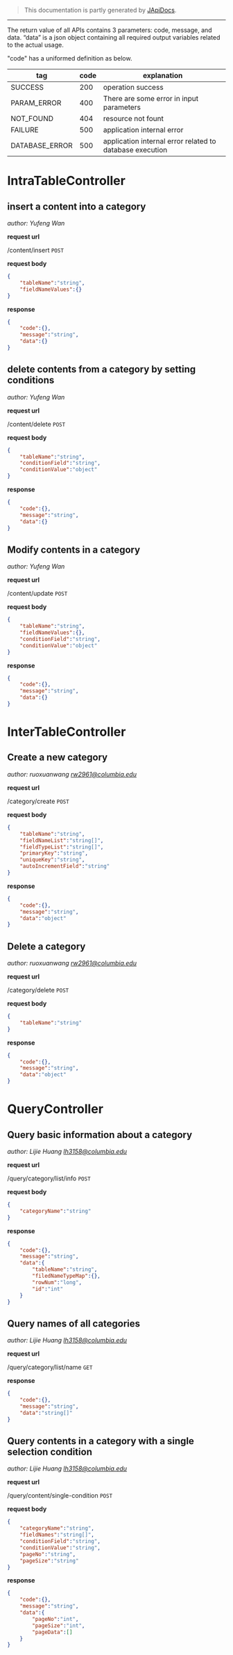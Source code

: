 > This documentation is partly generated by [JApiDocs](https://japidocs.agilestudio.cn/).
---
The return value of all APIs contains 3 parameters: code, message, and data.
“data” is a json object containing all required output variables related to the actual usage.

"code" has a uniformed definition as below.

| tag     | code | explanation                                              |
|---------|------|----------------------------------------------------------|
| SUCCESS | 200  | operation success                                        |
|PARAM_ERROR| 400  | There are some error in input parameters                 |
|NOT_FOUND| 404  | resource not fount                                       |
|FAILURE| 500  | application internal error                               |
|DATABASE_ERROR| 500  | application internal error related to database execution |

# IntraTableController
## insert a content into a category

*author: Yufeng Wan*

**request url**

/content/insert `POST` 

**request body**

```json
{
	"tableName":"string",
	"fieldNameValues":{}
}
```

**response**

```json
{
	"code":{},
	"message":"string",
	"data":{}
}
```
## delete contents from a category by setting conditions

*author: Yufeng Wan*

**request url**

/content/delete `POST` 

**request body**

```json
{
	"tableName":"string",
	"conditionField":"string",
	"conditionValue":"object"
}
```

**response**

```json
{
	"code":{},
	"message":"string",
	"data":{}
}
```
## Modify contents in a category

*author: Yufeng Wan*

**request url**

/content/update `POST` 

**request body**

```json
{
	"tableName":"string",
	"fieldNameValues":{},
	"conditionField":"string",
	"conditionValue":"object"
}
```

**response**

```json
{
	"code":{},
	"message":"string",
	"data":{}
}
```
# InterTableController
## Create a new category

*author: ruoxuanwang rw2961@columbia.edu*

**request url**

/category/create `POST` 

**request body**

```json
{
	"tableName":"string",
	"fieldNameList":"string[]",
	"fieldTypeList":"string[]",
	"primaryKey":"string",
	"uniqueKey":"string",
	"autoIncrementField":"string"
}
```

**response**

```json
{
	"code":{},
	"message":"string",
	"data":"object"
}
```
## Delete a category

*author: ruoxuanwang rw2961@columbia.edu*

**request url**

/category/delete `POST` 

**request body**

```json
{
	"tableName":"string"
}
```

**response**

```json
{
	"code":{},
	"message":"string",
	"data":"object"
}
```
# QueryController
## Query basic information about a category

*author: Lijie Huang lh3158@columbia.edu*

**request url**

/query/category/list/info `POST` 

**request body**

```json
{
	"categoryName":"string"
}
```

**response**

```json
{
	"code":{},
	"message":"string",
	"data":{
		"tableName":"string",
		"filedNameTypeMap":{},
		"rowNum":"long",
		"id":"int"
	}
}
```

## Query names of all categories

*author: Lijie Huang lh3158@columbia.edu*

**request url**

/query/category/list/name `GET` 


**response**

```json
{
	"code":{},
	"message":"string",
	"data":"string[]"
}
```
## Query contents in a category with a single selection condition

*author: Lijie Huang lh3158@columbia.edu*

**request url**

/query/content/single-condition `POST` 

**request body**

```json
{
	"categoryName":"string",
	"fieldNames":"string[]",
	"conditionField":"string",
	"conditionValue":"string",
	"pageNo":"string",
	"pageSize":"string"
}
```

**response**

```json
{
	"code":{},
	"message":"string",
	"data":{
		"pageNo":"int",
		"pageSize":"int",
		"pageData":[]
	}
}
```

